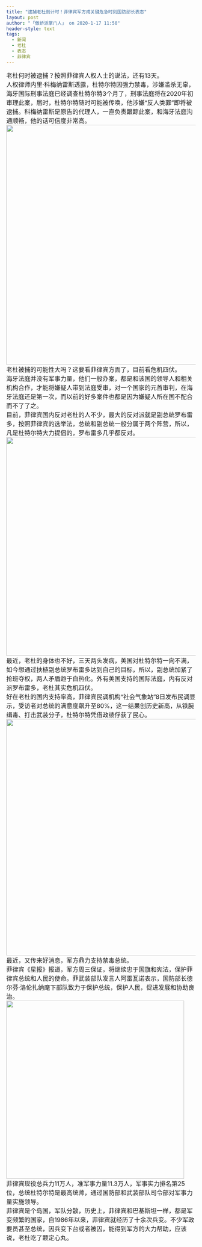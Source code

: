 ```yaml
---
title: "逮捕老杜倒计时！菲律宾军方成关键危急时刻国防部长表态"
layout: post
author: "「傲娇派掌门人」 on 2020-1-17 11:50"
header-style: text
tags:
  - 新闻
  - 老杜
  - 表态
  - 菲律宾
---
```


<head></head>
<body>
 <div align="left"> 
  <font style="color:rgb(25, 25, 25)"><font face="&amp;quot"><font style="font-size:16px">老杜何时被逮捕？按照菲律宾人权人士的说法，还有13天。</font></font></font> 
 </div> 
 <div align="left"> 
  <font style="color:rgb(25, 25, 25)"><font face="&amp;quot"><font style="font-size:16px">人权律师内里·科梅纳雷斯透露，杜特尔特因强力禁毒，涉嫌滥杀无辜，海牙国际刑事法庭已经调查杜特尔特3个月了，刑事法庭将在2020年初审理此案，届时，杜特尔特随时可能被传唤，他涉嫌“反人类罪”即将被逮捕。科梅纳雷斯是原告的代理人，一直负责跟踪此案，和海牙法庭沟通顺畅，他的话可信度非常高。</font></font></font> 
 </div> 
 <div align="left"> 
  <font style="color:rgb(25, 25, 25)"><font face="&amp;quot"><font style="font-size:16px"> 
     <ignore_js_op> 
      <img aid="1327524" src="https://bbs.boniu123.cc/data/attachment/forum/202001/16/100337asqd9nnnrrzjqprz.png" zoomfile="data/attachment/forum/202001/16/100337asqd9nnnrrzjqprz.png" file="data/attachment/forum/202001/16/100337asqd9nnnrrzjqprz.png" width="637" inpost="1"> 
      <div class="tip tip_4 aimg_tip" id="aimg_1327524_menu" style="position: absolute; display: none" disautofocus="true"> 
       <div class="xs0"> 
        <p><strong>NE1.PNG</strong> <em class="xg1">(399.45 KB, 下载次数: 0)</em></p> 
        <p> <a href="forum.php?mod=attachment&amp;aid=MTMyNzUyNHw3OTQwNTEwNXwxNTc5Mjk1NTc5fDB8NTUyMjc5&amp;nothumb=yes" target="_blank">下载附件</a> &nbsp;<a href="javascript:;" onclick="showWindow(this.id, this.getAttribute('url'), 'get', 0);" id="savephoto_1327524" url="home.php?mod=spacecp&amp;ac=album&amp;op=saveforumphoto&amp;aid=1327524&amp;handlekey=savephoto_1327524">保存到相册</a> </p> 
        <p class="xg1 y"><span title="2020-1-16 10:03">前天&nbsp;10:03</span> 上传</p> 
       </div> 
       <div class="tip_horn"></div> 
      </div> 
     </ignore_js_op> </font></font></font> 
 </div> 
 <div align="left"> 
  <font style="color:rgb(25, 25, 25)"><font face="&amp;quot"><font style="font-size:16px">老杜被捕的可能性大吗？这要看菲律宾方面了，目前看危机四伏。</font></font></font> 
 </div> 
 <div align="left"> 
  <font style="color:rgb(25, 25, 25)"><font face="&amp;quot"><font style="font-size:16px">海牙法庭并没有军事力量，他们一般办案，都是和该国的领导人和相关机构合作，才能将嫌疑人带到法庭受审，对一个国家的元首审判，在海牙法庭还是第一次，而以前的好多案件也都是因为嫌疑人所在国不配合而不了了之。</font></font></font> 
 </div> 
 <div align="left"> 
  <font style="color:rgb(25, 25, 25)"><font face="&amp;quot"><font style="font-size:16px">目前，菲律宾国内反对老杜的人不少，最大的反对派就是副总统罗布雷多，按照菲律宾的选举法，总统和副总统一般分属于两个阵营，所以，凡是杜特尔特大力提倡的，罗布雷多几乎都反对。</font></font></font> 
 </div> 
 <div align="left"> 
  <font style="color:rgb(25, 25, 25)"><font face="&amp;quot"><font style="font-size:16px"> 
     <ignore_js_op> 
      <img aid="1327531" src="https://bbs.boniu123.cc/data/attachment/forum/202001/16/100430mj6mhmjdllthjudq.png" zoomfile="data/attachment/forum/202001/16/100430mj6mhmjdllthjudq.png" file="data/attachment/forum/202001/16/100430mj6mhmjdllthjudq.png" width="581" inpost="1"> 
      <div class="tip tip_4 aimg_tip" id="aimg_1327531_menu" style="position: absolute; display: none" disautofocus="true"> 
       <div class="xs0"> 
        <p><strong>NE2.PNG</strong> <em class="xg1">(405.59 KB, 下载次数: 0)</em></p> 
        <p> <a href="forum.php?mod=attachment&amp;aid=MTMyNzUzMXxmZWU5ODY2YnwxNTc5Mjk1NTc5fDB8NTUyMjc5&amp;nothumb=yes" target="_blank">下载附件</a> &nbsp;<a href="javascript:;" onclick="showWindow(this.id, this.getAttribute('url'), 'get', 0);" id="savephoto_1327531" url="home.php?mod=spacecp&amp;ac=album&amp;op=saveforumphoto&amp;aid=1327531&amp;handlekey=savephoto_1327531">保存到相册</a> </p> 
        <p class="xg1 y"><span title="2020-1-16 10:04">前天&nbsp;10:04</span> 上传</p> 
       </div> 
       <div class="tip_horn"></div> 
      </div> 
     </ignore_js_op> </font></font></font> 
 </div> 
 <div align="left"> 
  <font style="color:rgb(25, 25, 25)"><font face="&amp;quot"><font style="font-size:16px">最近，老杜的身体也不好，三天两头发病，美国对杜特尔特一向不满，如今想通过扶植副总统罗布雷多达到自己的目标，所以，副总统加紧了抢班夺权，两人矛盾趋于白热化。外有美国支持的国际法庭，内有反对派罗布雷多，老杜其实危机四伏。</font></font></font> 
 </div> 
 <div align="left"> 
  <font style="color:rgb(25, 25, 25)"><font face="&amp;quot"><font style="font-size:16px">好在老杜的国内支持率高，菲律宾民调机构“社会气象站”8日发布民调显示，受访者对总统的满意度飙升至80%，这一结果创历史新高，从铁腕缉毒、打击武装分子，杜特尔特凭借政绩俘获了民心。</font></font></font> 
 </div> 
 <div align="left"> 
  <font style="color:rgb(25, 25, 25)"><font face="&amp;quot"><font style="font-size:16px"> 
     <ignore_js_op> 
      <img aid="1327532" src="https://bbs.boniu123.cc/data/attachment/forum/202001/16/100524pk8kjx88wykwy77x.png" zoomfile="data/attachment/forum/202001/16/100524pk8kjx88wykwy77x.png" file="data/attachment/forum/202001/16/100524pk8kjx88wykwy77x.png" width="628" inpost="1"> 
      <div class="tip tip_4 aimg_tip" id="aimg_1327532_menu" style="position: absolute; display: none" disautofocus="true"> 
       <div class="xs0"> 
        <p><strong>Ne3.PNG</strong> <em class="xg1">(289.67 KB, 下载次数: 0)</em></p> 
        <p> <a href="forum.php?mod=attachment&amp;aid=MTMyNzUzMnwxNDlkYWEwY3wxNTc5Mjk1NTc5fDB8NTUyMjc5&amp;nothumb=yes" target="_blank">下载附件</a> &nbsp;<a href="javascript:;" onclick="showWindow(this.id, this.getAttribute('url'), 'get', 0);" id="savephoto_1327532" url="home.php?mod=spacecp&amp;ac=album&amp;op=saveforumphoto&amp;aid=1327532&amp;handlekey=savephoto_1327532">保存到相册</a> </p> 
        <p class="xg1 y"><span title="2020-1-16 10:05">前天&nbsp;10:05</span> 上传</p> 
       </div> 
       <div class="tip_horn"></div> 
      </div> 
     </ignore_js_op> </font></font></font> 
 </div> 
 <div align="left"> 
  <font style="color:rgb(25, 25, 25)"><font face="&amp;quot"><font style="font-size:16px">最近，又传来好消息，军方鼎力支持禁毒总统。</font></font></font> 
 </div> 
 <div align="left"> 
  <font style="color:rgb(25, 25, 25)"><font face="&amp;quot"><font style="font-size:16px">菲律宾《星报》报道，军方周三保证，将继续忠于国旗和宪法，保护菲律宾总统和人民的使命。菲武装部队发言人阿雷瓦诺表示，国防部长德尔芬·洛伦扎纳麾下部队致力于保护总统，保护人民，促进发展和协助良治。</font></font></font> 
 </div> 
 <div align="left"> 
  <font style="color:rgb(25, 25, 25)"><font face="&amp;quot"><font style="font-size:16px"> 
     <ignore_js_op> 
      <img aid="1327534" src="https://bbs.boniu123.cc/data/attachment/forum/202001/16/100640pb2u4zn24uysy19u.png" zoomfile="data/attachment/forum/202001/16/100640pb2u4zn24uysy19u.png" file="data/attachment/forum/202001/16/100640pb2u4zn24uysy19u.png" width="473" inpost="1"> 
      <div class="tip tip_4 aimg_tip" id="aimg_1327534_menu" style="position: absolute; display: none" disautofocus="true"> 
       <div class="xs0"> 
        <p><strong>NE4.PNG</strong> <em class="xg1">(347.5 KB, 下载次数: 0)</em></p> 
        <p> <a href="forum.php?mod=attachment&amp;aid=MTMyNzUzNHxkZTBhODhiZXwxNTc5Mjk1NTc5fDB8NTUyMjc5&amp;nothumb=yes" target="_blank">下载附件</a> &nbsp;<a href="javascript:;" onclick="showWindow(this.id, this.getAttribute('url'), 'get', 0);" id="savephoto_1327534" url="home.php?mod=spacecp&amp;ac=album&amp;op=saveforumphoto&amp;aid=1327534&amp;handlekey=savephoto_1327534">保存到相册</a> </p> 
        <p class="xg1 y"><span title="2020-1-16 10:06">前天&nbsp;10:06</span> 上传</p> 
       </div> 
       <div class="tip_horn"></div> 
      </div> 
     </ignore_js_op> </font></font></font> 
 </div> 
 <div align="left"> 
  <font style="color:rgb(25, 25, 25)"><font face="&amp;quot"><font style="font-size:16px">菲律宾现役总兵力11万人，准军事力量11.3万人，军事实力排名第25位，总统杜特尔特是最高统帅，通过国防部和武装部队司令部对军事力量实施领导。</font></font></font> 
 </div> 
 <div align="left"> 
  <font style="color:rgb(25, 25, 25)"><font face="&amp;quot"><font style="font-size:16px">菲律宾是个岛国，军队分散，历史上，菲律宾和巴基斯坦一样，都是军变频繁的国家，自1986年以来，菲律宾就经历了十余次兵变。不少军政要员甚至总统，因兵变下台或者被囚，能得到军方的大力帮助，应该说，老杜吃了颗定心丸。</font></font></font> 
 </div>
 <br>
</body>


